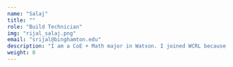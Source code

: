 ```yaml
---
name: "Salaj"
title: ""
role: "Build Technician"
img: "rijal_salaj.png"
email: "srijal@binghamton.edu"
description: "I am a CoE + Math major in Watson. I joined WCRL because I've always been interested in battlebots. In my free time I like to play video games, watch YouTube or learn something tech related!"
weight: 0
---
```

